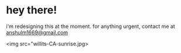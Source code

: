 # hey there! 
i'm redesigning this at the moment. for anything urgent, contact me at anshulm1669@gmail.com

<img src="willits-CA-sunrise.jpg></img>

